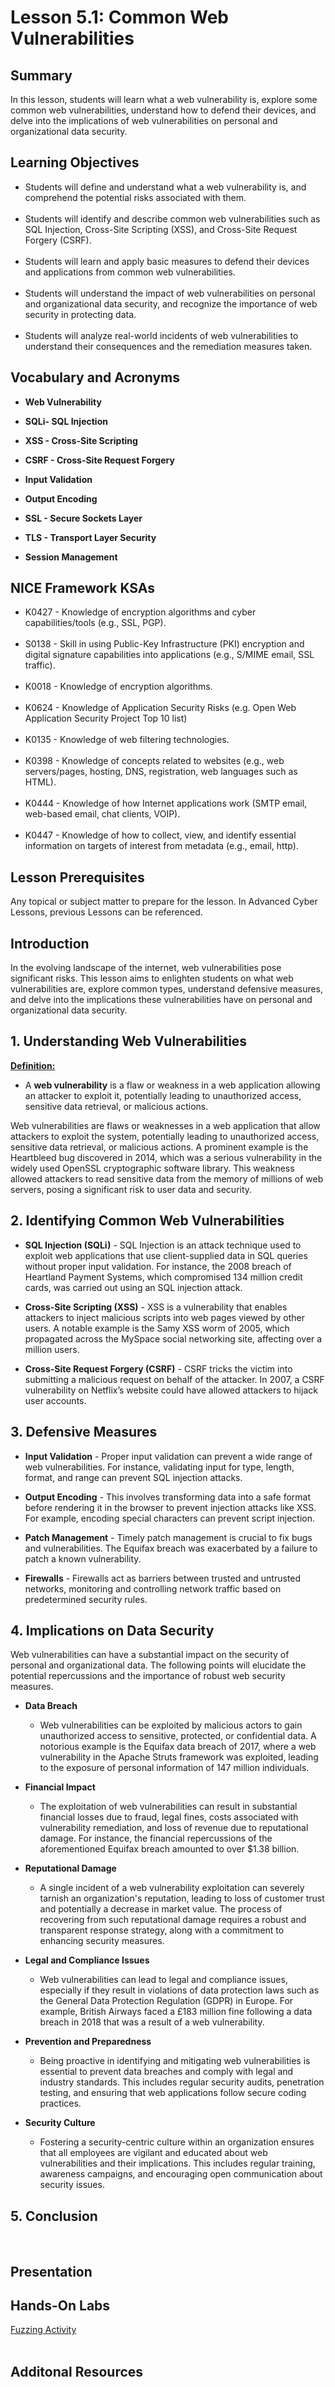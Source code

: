 <h1> Lesson 5.1: Common Web Vulnerabilities</h1>
<h2> Summary</h2>

<p1>In this lesson, students will learn what a web vulnerability is, explore some common web vulnerabilities, understand how to defend their devices, and delve into the implications of web vulnerabilities on personal and organizational data security.</p1>
<br>

<h2>Learning Objectives</h2>
<ul>
<li>Students will define and understand what a web vulnerability is, and comprehend the potential risks associated with them.</li>
  <br>
<li>Students will identify and describe common web vulnerabilities such as SQL Injection, Cross-Site Scripting (XSS), and Cross-Site Request Forgery (CSRF).</li><br>
  
<li>Students will learn and apply basic measures to defend their devices and applications from common web vulnerabilities.</li><br>

<li>Students will understand the impact of web vulnerabilities on personal and organizational data security, and recognize the importance of web security in protecting data.</li><br>

<li>Students will analyze real-world incidents of web vulnerabilities to understand their consequences and the remediation measures taken.</li>
</ul>

<h2>Vocabulary and Acronyms</h2>
<ul>
<li>

  **Web Vulnerability**</li>
  
<li>

**SQLi- SQL Injection**</li>
  
<li>
  
**XSS - Cross-Site Scripting**</li>
  
<li>
  
**CSRF - Cross-Site Request Forgery**</li>
  
<li>
  
  **Input Validation**</li>
  
<li>
  
 **Output Encoding**</li>

 <li>
  
 **SSL - Secure Sockets Layer**</li>

 <li>
  
 **TLS - Transport Layer Security**</li>

 
 <li>
  
 **Session Management**</li>
  
</ul>

<h2>NICE Framework KSAs</h2>
<ul>
<li>K0427 - Knowledge of encryption algorithms and cyber capabilities/tools (e.g., SSL, PGP).</li>
<br>
<li>S0138 - Skill in using Public-Key Infrastructure (PKI) encryption and digital signature capabilities into applications (e.g., S/MIME email, SSL traffic).</li>
<br>
<li>K0018 - Knowledge of encryption algorithms.</li>
<br>
<li>K0624 - Knowledge of Application Security Risks (e.g. Open Web Application Security Project Top 10 list)</li>
<br>
<li>K0135 - Knowledge of web filtering technologies.</li>
<br>
<li>K0398 - Knowledge of concepts related to websites (e.g., web servers/pages, hosting, DNS, registration, web languages such as HTML).</li>
<br>
<li>K0444 - Knowledge of how Internet applications work (SMTP email, web-based email, chat clients, VOIP).</li>
<br>
<li>K0447 - Knowledge of how to collect, view, and identify essential information on targets of interest from metadata (e.g., email, http).</li> 

</ul>


<h2>Lesson Prerequisites</h2>
<p1>Any topical or subject matter to prepare for the lesson. In Advanced Cyber Lessons, previous Lessons can be referenced. </p1>
<br>

<h2>Introduction</h2>

In the evolving landscape of the internet, web vulnerabilities pose significant risks. This lesson aims to enlighten students on what web vulnerabilities are, explore common types, understand defensive measures, and delve into the implications these vulnerabilities have on personal and organizational data security.


<h2>1. Understanding Web Vulnerabilities</h2>

<ins>**Definition:** </ins><br>
<ul>
<li>
  
  A **web vulnerability** is a flaw or weakness in a web application allowing an attacker to exploit it, potentially leading to unauthorized access, sensitive data retrieval, or malicious actions.</li>
</ul>
	
Web vulnerabilities are flaws or weaknesses in a web application that allow attackers to exploit the system, potentially leading to unauthorized access, sensitive data retrieval, or malicious actions. A prominent example is the Heartbleed bug discovered in 2014, which was a serious vulnerability in the widely used OpenSSL cryptographic software library. This weakness allowed attackers to read sensitive data from the memory of millions of web servers, posing a significant risk to user data and security.


<h2>2. Identifying Common Web Vulnerabilities</h2>

<ul>
<li>
  
  **SQL Injection (SQLi)** - SQL Injection is an attack technique used to exploit web applications that use client-supplied data in SQL queries without proper input validation. For instance, the 2008 breach of Heartland Payment Systems, which compromised 134 million credit cards, was carried out using an SQL injection attack.</li>

<li>
  
  **Cross-Site Scripting (XSS)** - XSS is a vulnerability that enables attackers to inject malicious scripts into web pages viewed by other users. A notable example is the Samy XSS worm of 2005, which propagated across the MySpace social networking site, affecting over a million users.</li>

<li>
  
  **Cross-Site Request Forgery (CSRF)** - CSRF tricks the victim into submitting a malicious request on behalf of the attacker. In 2007, a CSRF vulnerability on Netflix’s website could have allowed attackers to hijack user accounts.</li>
</ul>



<h2>3. Defensive Measures</h2>
<ul>
<li>
  
  **Input Validation** - Proper input validation can prevent a wide range of web vulnerabilities. For instance, validating input for type, length, format, and range can prevent SQL injection attacks.</li>


<li>
  
  **Output Encoding** - This involves transforming data into a safe format before rendering it in the browser to prevent injection attacks like XSS. For example, encoding special characters can prevent script injection.</li>


<li>
  
  **Patch Management** - Timely patch management is crucial to fix bugs and vulnerabilities. The Equifax breach was exacerbated by a failure to patch a known vulnerability.</li>


<li>
  
  **Firewalls** - Firewalls act as barriers between trusted and untrusted networks, monitoring and controlling network traffic based on predetermined security rules.</li>


</ul>



<h2>4. Implications on Data Security</h2>

 Web vulnerabilities can have a substantial impact on the security of personal and organizational data. The following points will elucidate the potential repercussions and the importance of robust web security measures.

 <ul>

<li>
  
  **Data Breach** 
      <ul>
      <li>Web vulnerabilities can be exploited by malicious actors to gain unauthorized access to sensitive, protected, or confidential data. A notorious example is the Equifax data breach of 2017, where a web vulnerability in the Apache Struts framework was exploited, leading to the exposure of personal information of 147 million individuals.</li>
</ul>
  <li>
  
  **Financial Impact** 
  <ul> <li>The exploitation of web vulnerabilities can result in substantial financial losses due to fraud, legal fines, costs associated with vulnerability remediation, and loss of revenue due to reputational damage. For instance, the financial repercussions of the aforementioned Equifax breach amounted to over $1.38 billion.</li>
 </ul>

  <li>
  
  **Reputational Damage** 
    <ul> <li>A single incident of a web vulnerability exploitation can severely tarnish an organization's reputation, leading to loss of customer trust and potentially a decrease in market value. The process of recovering from such reputational damage requires a robust and transparent response strategy, along with a commitment to enhancing security measures.</li>
 </ul>

  <li>
  
  **Legal and Compliance Issues** 
    <ul> <li>Web vulnerabilities can lead to legal and compliance issues, especially if they result in violations of data protection laws such as the General Data Protection Regulation (GDPR) in Europe. For example, British Airways faced a £183 million fine following a data breach in 2018 that was a result of a web vulnerability.</li>

 </ul>

  <li>
  
  **Prevention and Preparedness** 
    <ul> <li>Being proactive in identifying and mitigating web vulnerabilities is essential to prevent data breaches and comply with legal and industry standards. This includes regular security audits, penetration testing, and ensuring that web applications follow secure coding practices.</li>
 </ul>

<li>
  
  **Security Culture** 
    <ul> <li> Fostering a security-centric culture within an organization ensures that all employees are vigilant and educated about web vulnerabilities and their implications. This includes regular training, awareness campaigns, and encouraging open communication about security issues.</li>
    </ul>  
 </ul>







<h2>5. Conclusion</h2>
<p1></p1>
<br>
 


<h2> Presentation</h2>


<h2> Hands-On Labs</h2>
<a href="https://docs.google.com/presentation/d/1Ayf0z8s8oi1HqZ6c4PgZhbpuVNyN27tQ/edit?usp=sharing&ouid=110228847857413878764&rtpof=true&sd=true">Fuzzing Activity</a><br>
<br>


<h2>Additonal Resources</h2>
